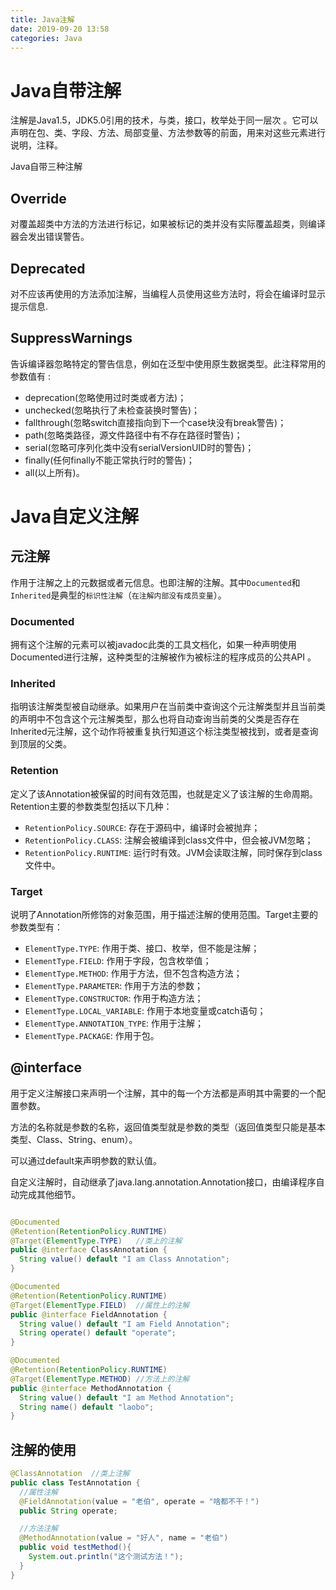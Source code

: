 ```yaml
---
title: Java注解
date: 2019-09-20 13:58
categories: Java
---
```

# Java自带注解
注解是Java1.5，JDK5.0引用的技术，与类，接口，枚举处于同一层次 。它可以声明在包、类、字段、方法、局部变量、方法参数等的前面，用来对这些元素进行说明，注释。

Java自带三种注解
## Override
对覆盖超类中方法的方法进行标记，如果被标记的类并没有实际覆盖超类，则编译器会发出错误警告。

## Deprecated
对不应该再使用的方法添加注解，当编程人员使用这些方法时，将会在编译时显示提示信息.

## SuppressWarnings
告诉编译器忽略特定的警告信息，例如在泛型中使用原生数据类型。此注释常用的参数值有 :
- deprecation(忽略使用过时类或者方法)；
- unchecked(忽略执行了未检查装换时警告)；
- fallthrough(忽略switch直接指向到下一个case块没有break警告)；
- path(忽略类路径，源文件路径中有不存在路径时警告)；
- serial(忽略可序列化类中没有serialVersionUID时的警告)；
- finally(任何finally不能正常执行时的警告)；
- all(以上所有)。

# Java自定义注解
## 元注解
作用于注解之上的元数据或者元信息。也即注解的注解。其中`Documented`和`Inherited`是典型的`标识性注解`（`在注解内部没有成员变量`）。

### Documented
拥有这个注解的元素可以被javadoc此类的工具文档化，如果一种声明使用Documented进行注解，这种类型的注解被作为被标注的程序成员的公共API 。

### Inherited
指明该注解类型被自动继承。如果用户在当前类中查询这个元注解类型并且当前类的声明中不包含这个元注解类型，那么也将自动查询当前类的父类是否存在Inherited元注解，这个动作将被重复执行知道这个标注类型被找到，或者是查询到顶层的父类。

### Retention
定义了该Annotation被保留的时间有效范围，也就是定义了该注解的生命周期。Retention主要的参数类型包括以下几种：
- `RetentionPolicy.SOURCE`: 存在于源码中，编译时会被抛弃；
- `RetentionPolicy.CLASS`: 注解会被编译到class文件中，但会被JVM忽略；
- `RetentionPolicy.RUNTIME`: 运行时有效。JVM会读取注解，同时保存到class文件中。

### Target
说明了Annotation所修饰的对象范围，用于描述注解的使用范围。Target主要的参数类型有：
- `ElementType.TYPE`: 作用于类、接口、枚举，但不能是注解；
- `ElementType.FIELD`: 作用于字段，包含枚举值；
- `ElementType.METHOD`: 作用于方法，但不包含构造方法；
- `ElementType.PARAMETER`: 作用于方法的参数；
- `ElementType.CONSTRUCTOR`: 作用于构造方法；
- `ElementType.LOCAL_VARIABLE`: 作用于本地变量或catch语句；
- `ElementType.ANNOTATION_TYPE`: 作用于注解；
- `ElementType.PACKAGE`: 作用于包。

## @interface
用于定义注解接口来声明一个注解，其中的每一个方法都是声明其中需要的一个配置参数。

方法的名称就是参数的名称，返回值类型就是参数的类型（返回值类型只能是基本类型、Class、String、enum）。

可以通过default来声明参数的默认值。

自定义注解时，自动继承了java.lang.annotation.Annotation接口，由编译程序自动完成其他细节。
```java

@Documented
@Retention(RetentionPolicy.RUNTIME)
@Target(ElementType.TYPE)   //类上的注解
public @interface ClassAnnotation {
  String value() default "I am Class Annotation";
}

@Documented
@Retention(RetentionPolicy.RUNTIME)
@Target(ElementType.FIELD)  //属性上的注解
public @interface FieldAnnotation {
  String value() default "I am Field Annotation";
  String operate() default "operate";
}

@Documented
@Retention(RetentionPolicy.RUNTIME)
@Target(ElementType.METHOD) //方法上的注解
public @interface MethodAnnotation {
  String value() default "I am Method Annotation";
  String name() default "laobo";
}
```
## 注解的使用
```java
@ClassAnnotation  //类上注解
public class TestAnnotation {
  //属性注解
  @FieldAnnotation(value = "老伯", operate = "啥都不干！")
  public String operate;

  //方法注解
  @MethodAnnotation(value = "好人", name = "老伯")
  public void testMethod(){
    System.out.println("这个测试方法！");
  }
}
```